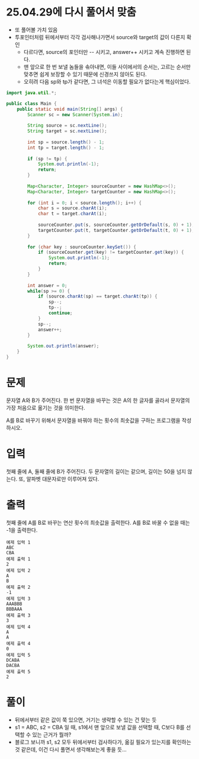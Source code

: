 # 25.04.29에 다시 풀어서 맞춤
- 또 풀어볼 가치 있음
- 투포인터처럼 뒤에서부터 각각 검사해나가면서 source와 target의 값이 다른지 확인
  - 다르다면, source의 포인터만 -- 시키고, answer++ 시키고 계속 진행하면 된다.
  - 맨 앞으로 한 번 보낼 놈들을 솎아내면, 이들 사이에서의 순서는, 고르는 순서만 맞추면 쉽게 보장할 수 있기 때문에 신경쓰지 않아도 된다.
  - 오히려 다음 sp와 tp가 같다면, 그 녀석은 이동할 필요가 없다는게 핵심이었다.
```java
import java.util.*;

public class Main {
    public static void main(String[] args) {
        Scanner sc = new Scanner(System.in);
        
        String source = sc.nextLine();
        String target = sc.nextLine();
        
        int sp = source.length() - 1;
        int tp = target.length() - 1;
        
        if (sp != tp) {
            System.out.println(-1);
            return;
        }
        
        Map<Character, Integer> sourceCounter = new HashMap<>();
        Map<Character, Integer> targetCounter = new HashMap<>();
        
        for (int i = 0; i < source.length(); i++) {
            char s = source.charAt(i);
            char t = target.charAt(i);
            
            sourceCounter.put(s, sourceCounter.getOrDefault(s, 0) + 1);
            targetCounter.put(t, targetCounter.getOrDefault(t, 0) + 1);
        }
        
        for (char key : sourceCounter.keySet()) {
            if (sourceCounter.get(key) != targetCounter.get(key)) {
                System.out.println(-1);
                return;
            }
        }
        
        int answer = 0;
        while(sp >= 0) {
            if (source.charAt(sp) == target.charAt(tp)) {
                sp--;
                tp--;
                continue;
            }
            sp--;
            answer++;
        }
        
        System.out.println(answer);
    }
}
```

# 문제
문자열 A와 B가 주어진다. 한 번 문자열을 바꾸는 것은 A의 한 글자를 골라서 문자열의 가장 처음으로 옮기는 것을 의미한다.

A를 B로 바꾸기 위해서 문자열을 바꿔야 하는 횟수의 최솟값을 구하는 프로그램을 작성하시오.

# 입력
첫째 줄에 A, 둘째 줄에 B가 주어진다. 두 문자열의 길이는 같으며, 길이는 50을 넘지 않는다. 또, 알파벳 대문자로만 이루어져 있다.

# 출력
첫째 줄에 A를 B로 바꾸는 연산 횟수의 최솟값을 출력한다. A를 B로 바꿀 수 없을 때는 -1을 출력한다.
```
예제 입력 1
ABC
CBA
예제 출력 1
2
예제 입력 2
A
B
예제 출력 2
-1
예제 입력 3
AAABBB
BBBAAA
예제 출력 3
3
예제 입력 4
A
A
예제 출력 4
0
예제 입력 5
DCABA
DACBA
예제 출력 5
2
```

# 풀이
- 뒤에서부터 같은 값이 쭉 있으면, 거기는 생략할 수 있는 건 맞는 듯
- s1 = ABC, s2 = CBA 일 때, s1에서 맨 앞으로 보낼 값을 선택할 때, C보다 B를 선택할 수 있는 근거가 뭘까?
- 블로그 보니까 s1, s2 모두 뒤에서부터 검사하다가, 옮길 필요가 있는지를 확인하는 것 같은데, 이건 다시 풀면서 생각해보는게 좋을 듯...
